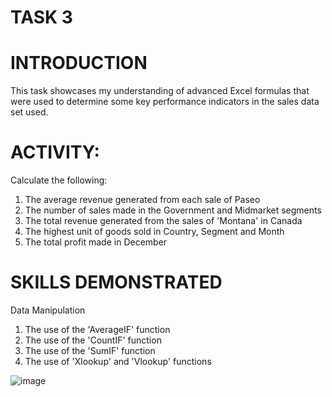 # TASK 3

# INTRODUCTION

This task showcases my understanding of advanced Excel formulas that were used to determine some key performance indicators in the sales data set used.

# ACTIVITY:
Calculate the following:
1. The average revenue generated from each sale of Paseo
2. The number of sales made in the Government and Midmarket segments
3. The total revenue generated from the sales of 'Montana' in Canada
4. The highest unit of goods sold in Country, Segment and Month 
5. The total profit made in December

# SKILLS DEMONSTRATED

Data Manipulation
1. The use of the 'AverageIF' function
2. The use of the 'CountIF' function
3. The use of the 'SumIF' function
4. The use of 'Xlookup' and 'Vlookup' functions

![image](https://github.com/SheyGreene/ANALYSIS-ON-SALES-DATA-II/assets/140900824/ce9ac65e-f5cc-450c-9bf1-78da60f93529)
